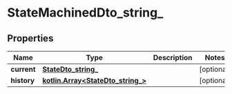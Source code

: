 # StateMachinedDto_string_

## Properties
Name | Type | Description | Notes
------------ | ------------- | ------------- | -------------
**current** | [**StateDto_string_**](StateDto_string_.md) |  |  [optional]
**history** | [**kotlin.Array&lt;StateDto_string_&gt;**](StateDto_string_.md) |  |  [optional]
